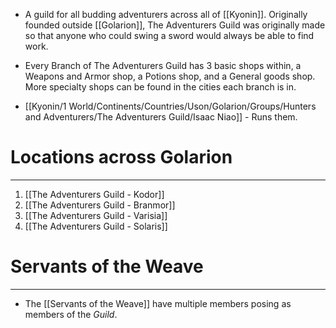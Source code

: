 - A guild for all budding adventurers across all of [[Kyonin]]. Originally founded outside [[Golarion]], The Adventurers Guild was originally made so that anyone who could swing a sword would always be able to find work. 

- Every Branch of The Adventurers Guild has 3 basic shops within, a Weapons and Armor shop, a Potions shop, and a General goods shop. More specialty shops can be found in the cities each branch is in.

- [[Kyonin/1 World/Continents/Countries/Uson/Golarion/Groups/Hunters and Adventurers/The Adventurers Guild/Isaac Niao]] -  Runs them.

# Locations across Golarion
---
1. [[The Adventurers Guild - Kodor]]
2. [[The Adventurers Guild - Branmor]]
3. [[The Adventurers Guild - Varisia]]
4. [[The Adventurers Guild - Solaris]] 

# Servants of the Weave
---
- The [[Servants of the Weave]] have multiple members posing as members of the *Guild*.